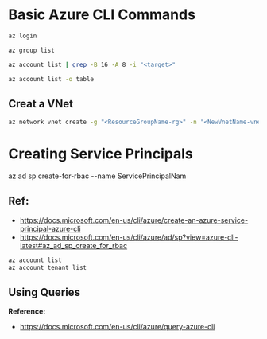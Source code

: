 # Basic Azure CLI Commands

```sh
az login
```   
  
```sh
az group list
```   

```sh
az account list | grep -B 16 -A 8 -i "<target>"
```   
```sh
az account list -o table
```

## Creat a VNet
```sh
az network vnet create -g "<ResourceGroupName-rg>" -n "<NewVnetName-vnet>" --address-prefix 10.0.0.0/16 --subnet-name <NameOfNewSubnet> --subnet-prefixes 10.0.0.0/24
```  

# Creating Service Principals
az ad sp create-for-rbac --name ServicePrincipalNam
## Ref:
- https://docs.microsoft.com/en-us/cli/azure/create-an-azure-service-principal-azure-cli
- https://docs.microsoft.com/en-us/cli/azure/ad/sp?view=azure-cli-latest#az_ad_sp_create_for_rbac

```sh
az account list
az account tenant list
```

## Using Queries

**Reference:**
- https://docs.microsoft.com/en-us/cli/azure/query-azure-cli